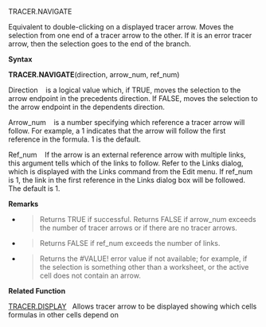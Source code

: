 TRACER.NAVIGATE

Equivalent to double-clicking on a displayed tracer arrow. Moves the
selection from one end of a tracer arrow to the other. If it is an error
tracer arrow, then the selection goes to the end of the branch.

**Syntax**

**TRACER.NAVIGATE**(direction, arrow\_num, ref\_num)

Direction    is a logical value which, if TRUE, moves the selection to
the arrow endpoint in the precedents direction. If FALSE, moves the
selection to the arrow endpoint in the dependents direction.

Arrow\_num    is a number specifying which reference a tracer arrow will
follow. For example, a 1 indicates that the arrow will follow the first
reference in the formula. 1 is the default.

Ref\_num    If the arrow is an external reference arrow with multiple
links, this argument tells which of the links to follow. Refer to the
Links dialog, which is displayed with the Links command from the Edit
menu. If ref\_num is 1, the link in the first reference in the Links
dialog box will be followed. The default is 1.

**Remarks**

  - > Returns TRUE if successful. Returns FALSE if arrow\_num exceeds
    > the number of tracer arrows or if there are no tracer arrows.

  - > Returns FALSE if ref\_num exceeds the number of links.

  - > Returns the \#VALUE\! error value if not available; for example,
    > if the selection is something other than a worksheet, or the
    > active cell does not contain an arrow.

**Related Function**

[TRACER.DISPLAY](TRACER.DISPLAY.md)   Allows tracer arrow to be displayed showing which cells
formulas in other cells depend on


